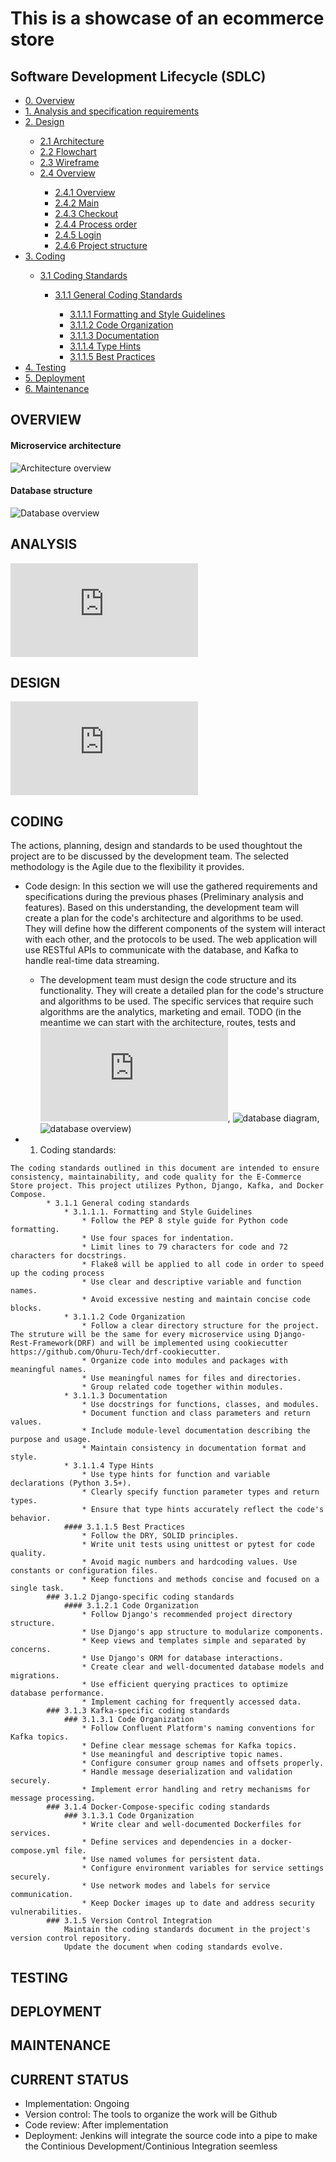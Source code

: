 # This is a showcase of an ecommerce store

## Software Development Lifecycle (SDLC)
<ul>
    <li><a href="#overview">0. Overview</a></li>
    <li><a href="#analysis">1. Analysis and specification requirements</a></li>
    <li><a href="#design">2. Design</a></li>
        <ul>
            <li><a href="#Architecture">2.1 Architecture</a></li>
            <li><a href="#Flowchart">2.2 Flowchart</a></li>
            <li><a href="#Wireframe">2.3 Wireframe</a></li>
            <li><a href="">2.4 Overview</a></li>
                <ul>
                    <li><a href="#Overview">2.4.1 Overview</a></li>
                    <li><a href="#Main">2.4.2 Main</a></li>
                    <li><a href="#Checkout">2.4.3 Checkout</a></li>
                    <li><a href="#Process-order">2.4.4 Process order</a></li>
                    <li><a href="#Login">2.4.5 Login</a></li>
                    <li><a href="#Project-sturcture">2.4.6 Project structure</a></li>
                </ul>
        </ul>
    <li><a href="#coding">3. Coding</a></li>
        <ul>
            <li><a href="#31-coding-standards">3.1 Coding Standards</a></li>
                <ul>
                <li><a href="#311-General-coding-standards">3.1.1 General Coding Standards</a></li>
                    <ul>
                        <li><a href="#3111-Formatting-and-Style-Guidelines">3.1.1.1 Formatting and Style Guidelines</a></li>
                        <li><a href="#3112-Code-Organization">3.1.1.2 Code Organization</a></li>
                        <li><a href="#3113-documentation">3.1.1.3 Documentation</a></li>
                        <li><a href="#3114-Type-Hints">3.1.1.4 Type Hints</a></li>
                        <li><a href="#3115-Best-Practices">3.1.1.5 Best Practices</a></li>
                    </ul>
                </ul>
        </ul>
    <li><a href="#testing">4. Testing</a></li>
    <li><a href="#deployment">5. Deployment</a></li>
    <li><a href="#maintenance">6. Maintenance</a></li>
</ul>

## OVERVIEW
#### Microservice architecture
![Architecture overview](https://github.com/RomanW05/ecommerce/blob/main/blob/Overview.drawio.png)
#### Database structure
![Database overview](https://github.com/RomanW05/ecommerce/blob/main/blob/database_diagram.drawio.png)


## ANALYSIS
![Analysis and requirements](https://github.com/RomanW05/ecommerce/blob/main/documentation/1.Analysis.md)


## DESIGN
![Design](https://github.com/RomanW05/ecommerce/blob/main/documentation/2.Design.md)


## CODING
The actions, planning, design and standards to be used thoughtout the project are to be discussed by the development team. The selected methodology is the Agile due to the flexibility it provides.
* Code design: In this section we will use the gathered requirements and specifications during the previous phases (Preliminary analysis and features). Based on this understanding, the development team will create a plan for the code's architecture and algorithms to be used. They will define how the different components of the system will interact with each other, and the protocols to be used. The web application will use RESTful APIs to communicate with the database, and Kafka to handle real-time data streaming.
    - The development team must design the code structure and its functionality. They will create a detailed plan for the code's structure and algorithms to be used. The specific services that require such algorithms are the analytics, marketing and email. TODO (in the meantime we can start with the architecture, routes, tests and ![database code](https://github.com/RomanW05/ecommerce/blob/main/databases.py), ![database diagram](https://github.com/RomanW05/ecommerce/blob/main/blob/Overview.drawio), ![database overview](https://github.com/RomanW05/ecommerce/blob/main/blob/database_overview.png?raw=true))

*    1. Coding standards:

    The coding standards outlined in this document are intended to ensure consistency, maintainability, and code quality for the E-Commerce Store project. This project utilizes Python, Django, Kafka, and Docker Compose.
            * 3.1.1 General coding standards
                * 3.1.1.1. Formatting and Style Guidelines
                    * Follow the PEP 8 style guide for Python code formatting.
                    * Use four spaces for indentation.
                    * Limit lines to 79 characters for code and 72 characters for docstrings.
                    * Flake8 will be applied to all code in order to speed up the coding process
                    * Use clear and descriptive variable and function names.
                    * Avoid excessive nesting and maintain concise code blocks.
                * 3.1.1.2 Code Organization
                    * Follow a clear directory structure for the project. The struture will be the same for every microservice using Django-Rest-Framework(DRF) and will be implemented using cookiecutter https://github.com/Ohuru-Tech/drf-cookiecutter.
                    * Organize code into modules and packages with meaningful names.
                    * Use meaningful names for files and directories.
                    * Group related code together within modules.
                * 3.1.1.3 Documentation
                    * Use docstrings for functions, classes, and modules.
                    * Document function and class parameters and return values.
                    * Include module-level documentation describing the purpose and usage.
                    * Maintain consistency in documentation format and style.
                * 3.1.1.4 Type Hints
                    * Use type hints for function and variable declarations (Python 3.5+).
                    * Clearly specify function parameter types and return types.
                    * Ensure that type hints accurately reflect the code's behavior.
                #### 3.1.1.5 Best Practices
                    * Follow the DRY, SOLID principles.
                    * Write unit tests using unittest or pytest for code quality.
                    * Avoid magic numbers and hardcoding values. Use constants or configuration files.
                    * Keep functions and methods concise and focused on a single task.
            ### 3.1.2 Django-specific coding standards
                #### 3.1.2.1 Code Organization
                    * Follow Django's recommended project directory structure.
                    * Use Django's app structure to modularize components.
                    * Keep views and templates simple and separated by concerns.
                    * Use Django's ORM for database interactions.
                    * Create clear and well-documented database models and migrations.
                    * Use efficient querying practices to optimize database performance.
                    * Implement caching for frequently accessed data.
            ### 3.1.3 Kafka-specific coding standards
                ### 3.1.3.1 Code Organization
                    * Follow Confluent Platform's naming conventions for Kafka topics.
                    * Define clear message schemas for Kafka topics.
                    * Use meaningful and descriptive topic names.
                    * Configure consumer group names and offsets properly.
                    * Handle message deserialization and validation securely.
                    * Implement error handling and retry mechanisms for message processing.
            ### 3.1.4 Docker-Compose-specific coding standards
                ### 3.1.3.1 Code Organization
                    * Write clear and well-documented Dockerfiles for services.
                    * Define services and dependencies in a docker-compose.yml file.
                    * Use named volumes for persistent data.
                    * Configure environment variables for service settings securely.
                    * Use network modes and labels for service communication.
                    * Keep Docker images up to date and address security vulnerabilities.
            ### 3.1.5 Version Control Integration
                Maintain the coding standards document in the project's version control repository.
                Update the document when coding standards evolve.


## TESTING


## DEPLOYMENT


## MAINTENANCE



## CURRENT STATUS
* Implementation: Ongoing
* Version control: The tools to organize the work will be Github
* Code review: After implementation
* Deployment: Jenkins will integrate the source code into a pipe to make the Continious Development/Continious Integration seemless



















